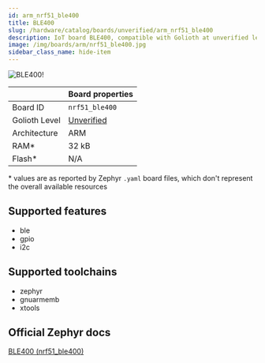 ```yaml
---
id: arm_nrf51_ble400
title: BLE400
slug: /hardware/catalog/boards/unverified/arm_nrf51_ble400
description: IoT board BLE400, compatible with Golioth at unverified level.
image: /img/boards/arm/nrf51_ble400.jpg
sidebar_class_name: hide-item
---
```


[//]: # (This is an auto-generated file, do not edit! Changes to it will be lost upon re-generation)

![BLE400!](/img/boards/arm/nrf51_ble400.jpg "BLE400")

|                | Board properties     |
| -------------  | -------------------- |
| Board ID       | `nrf51_ble400` |
| Golioth Level  | [Unverified](/hardware#unverified-boards) |
| Architecture   | ARM |
| RAM*           | 32 kB |
| Flash*         | N/A |

\* values are as reported by Zephyr `.yaml` board files, which don't represent the overall available resources



## Supported features

* ble
* gpio
* i2c

## Supported toolchains

* zephyr
* gnuarmemb
* xtools

## Official Zephyr docs

[BLE400 (nrf51_ble400)](https://docs.zephyrproject.org/latest/boards/arm/nrf51_ble400/doc/index.html)
